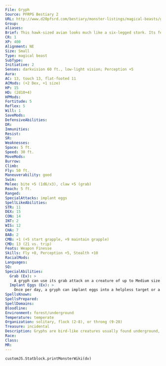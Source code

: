 ```yaml
---
File: Gryph
Source: PFRPG Bestiary 2
URL: http://www.d20pfsrd.com/bestiary/monster-listings/magical-beasts/gryph
Group: 
aliases: 
Brief: This hawk-sized avian looks much like a six-legged stork. Its feathers are unkempt and greasy, and its beak is razor-sharp.
CR: 1
XP: 400
Alignment: NE
Size: Small
Type: magical beast
SubType: 
Initiative: 2
Senses: darkvision 60 ft., low-light vision; Perception +5
Aura: 
AC: 13, touch 13, flat-footed 11
ACMods: (+2 Dex, +1 size)
HP: 15
HD: (2d10+4)
HPMods: 
Fortitude: 5
Reflex: 5
Will: 1
SaveMods: 
DefensiveAbilities: 
DR: 
Immunities: 
Resist: 
SR: 
Weaknesses: 
Space: 5 ft.
Speed: 30 ft.
MoveMods: 
Burrow: 
Climb: 
Fly: 50 ft.
Maneuverability: good
Swim: 
Melee: bite +5 (1d6/x3), claw +5 (grab)
Reach: 5 ft.
Ranged: 
SpecialAttacks: implant eggs
SpellLikeAbilities: 
STR: 11
DEX: 15
CON: 14
INT: 2
WIS: 12
CHA: 7
BAB: 2
CMB: +1 (+5 start grapple, +9 maintain grapple)
CMD: 13 (21 vs. trip)
Feats: Weapon Finesse
Skills: Fly +8, Perception +5, Stealth +10
RacialMods: 
Languages: 
SQ: 
SpecialAbilities:
  Grab (Ex): >
    A gryph can use its grab attack on a creature of up to Medium size. It has a +4 racial bonus on grapple checks to maintain a grapple (in addition to the +4 from the grab ability).
  Implant Eggs (Ex): >
    Once per day, a gryph can implant eggs into a helpless target or a target it is grappling. As a fullround action, the gryph extends an ovipositor from its abdomen and penetrates the victim's flesh by making a successful sting attack (+5 melee). On a hit, the ovipositor deals 1 point of damage and implants 1d4 eggs in the victim. The eggs draw nutrients from the target's flesh, and give the target the sickened condition. The eggs grow swiftly, hatching in a mere 1d4 minutes into ravenous gryph chicks that immediately burrow out of the victim's body.  This deals 2 points of Constitution damage per gryph chick, after which the hatchlings immediately take wing and fly away (if needed, use game statistics for a bat familiar to represent a hatchling). Removing implanted eggs requires a DC 20 Heal check (a full-round action); each attempt deals 1 hit point of damage. Although immunity to disease offers no special protection against gryph egg implantation, remove disease, heal, or similar effects automatically destroy any implanted gryph eggs.
SpellsKnown: 
SpellsPrepared: 
SpellDomains: 
Bloodline: 
Environment: forest/underground
Temperature: temperate
Organization: solitary, flock (2-8), or throng (9-20)
Treasure: incidental
Description: Gryphs are bird-like creatures usually found underground, but they also favor dark and tangled forests. Gryphs normally survive on carrion and small animals, but take on larger game when driven by hunger or if they feel threatened.  Most disturbing is their means of reproduction. Gryphs are hermaphroditic and mate frequently, such that their egg pouches are rarely empty. When they encounter a suitable host-a warm-blooded creature of size Small or larger, ideally alone-the gryphs swoop down, latch on to the target, and implant their eggs directly into its flesh.  As long as the target is conscious, the flock continues its assault, though if the target flees the area, the gryphs return to their nest. The eggs quicken swiftly once implanted, and gryph chicks hatch forth mere minutes later in a bloody birth that is often fatal to the host.  Gryphs have a strange affinity for vermin, often lairing in close proximity to one or more insect swarms or vermin of Medium size or smaller. The insects avoid the gryphs instinctively, feeding off the remains of the flock's meals and on creatures too small for the gryphs to bother with.  Most gryphs have six legs, but some have four or even eight. Individual flocks are always made up of gryphs with the same number of limbs. A gryph is 3 feet tall and weighs 45 pounds.
Race: 
Class: 
MR: 
---
```

```dataviewjs
customJS.Statblock.printMonsterWiki(dv)
```
